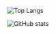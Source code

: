 ![Top Langs](https://github-readme-stats.vercel.app/api/top-langs/?username=rixia-cat&layout=compact&count_private=true&theme=radical)

![GitHub stats](https://github-readme-stats.vercel.app/api?username=rixia-cat&count_private=true&show_icons=true&theme=radical)
